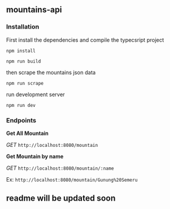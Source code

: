 ## mountains-api

### Installation
First install the dependencies and compile the typecsript project

`npm install`

`npm run build`

then scrape the mountains json data

`npm run scrape`

run development server

`npm run dev`

### Endpoints
**Get All Mountain**

_GET_ `http://localhost:8080/mountain`

**Get Mountain by name**

_GET_ `http://localhost:8080/mountain/:name` 

Ex: `http://localhost:8080/mountain/Gunung%20Semeru`

## readme will be updated soon
